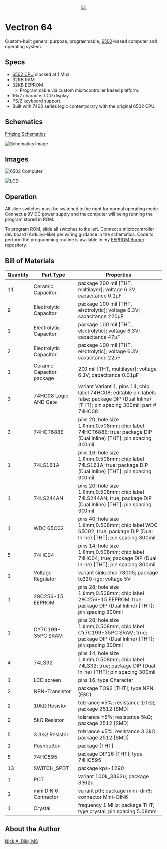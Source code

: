 <p align="center">
<img src="https://raw.githubusercontent.com/nickbild/6502_os/master/img/vectron_logo_small.png">
</p>

# Vectron 64

Custom-built general purpose, programmable, [6502](https://en.wikipedia.org/wiki/MOS_Technology_6502)-based computer and operating system.

## Specs

* [6502 CPU](https://en.wikipedia.org/wiki/MOS_Technology_6502) clocked at 1 Mhz.
* 32KB RAM
* 32KB EEPROM
  - Programmable via custom microcontroller based platform.
* 16x2 character LCD display.
* PS/2 keyboard support.
* Built with 7400 series logic contemporary with the original 6502 CPU.

## Schematics

[Fritzing Schematics](https://raw.githubusercontent.com/nickbild/6502_os/master/schematics/6502_computer.fzz)

![Schematics Image](https://raw.githubusercontent.com/nickbild/6502_os/master/schematics/6502_computer_bb.png)

## Images

![6502 Computer](https://raw.githubusercontent.com/nickbild/6502_os/master/img/20190407_151837.jpg)

![LCD](https://raw.githubusercontent.com/nickbild/6502_os/master/img/20181110_210151.jpg)

## Operation

All slide switches must be switched to the right for normal operating mode.  Connect a 9V DC power supply and the computer will being running the program stored in ROM.

To program ROM, slide all switches to the left.  Connect a microcontroller dev board (Arduino-like) per wiring guidance in the schematics.  Code to perform the programming routine is available in my [EEPROM Burner](https://github.com/nickbild/eeprom_burner) repository.

## Bill of Materials

| Quantity | Part Type | Properties |
| -------- | --------- | ---------- |
| 11	| Ceramic Capacitor	| package 200 mil [THT, multilayer]; voltage 6.3V; capacitance 0.1µF |
| 9	| Electrolytic Capacitor | package 100 mil [THT, electrolytic]; voltage 6.3V; capacitance 220µF |
| 1	| Electrolytic Capacitor | package 100 mil [THT, electrolytic]; voltage 6.3V; capacitance 47µF |
| 2	| Electrolytic Capacitor | package 100 mil [THT, electrolytic]; voltage 6.3V; capacitance 22µF |
| 1	| Ceramic Capacitor	package | 200 mil [THT, multilayer]; voltage 6.3V; capacitance 0.01µF |
| 3	| 74HC08 Logic AND Gate	| variant Variant 1; pins 14; chip label 74HC08; editable pin labels false; package DIP (Dual Inline) [THT]; pin spacing 300mil; part # 74HC08 |
| 3	| 74HCT688E	| pins 20; hole size 1.0mm,0.508mm; chip label 74HCT688E; true; package DIP (Dual Inline) [THT]; pin spacing 300mil |
| 1	| 74LS161A	| pins 16; hole size 1.0mm,0.508mm; chip label 74LS161A; true; package DIP (Dual Inline) [THT]; pin spacing 300mil |
| 1	| 74LS244AN	| pins 20; hole size 1.0mm,0.508mm; chip label 74LS244AN; true; package DIP (Dual Inline) [THT]; pin spacing 300mil |
| 1	| WDC 65C02	| pins 40; hole size 1.0mm,0.508mm; chip label WDC 65C02; true; package DIP (Dual Inline) [THT]; pin spacing 300mil |
| 5	| 74HC04 | pins 14; hole size 1.0mm,0.508mm; chip label 74HC04; true; package DIP (Dual Inline) [THT]; pin spacing 300mil |
| 1	| Voltage Regulator	| variant sink; chip 78005; package to220-igo; voltage 5V |
| 1	| 28C256-15 EEPROM | pins 28; hole size 1.0mm,0.508mm; chip label 28C256-15 EEPROM; true; package DIP (Dual Inline) [THT]; pin spacing 300mil |
| 1	| CY7C199-35PC SRAM | pins 28; hole size 1.0mm,0.508mm; chip label CY7C199-35PC SRAM; true; package DIP (Dual Inline) [THT]; pin spacing 300mil |
| 4	| 74LS32 | pins 14; hole size 1.0mm,0.508mm; chip label 74LS32; true; package DIP (Dual Inline) [THT]; pin spacing 300mil |
| 1	| LCD screen | pins 16; type Character |
| 2	| NPN-Transistor | package TO92 [THT]; type NPN (EBC) |
| 2	| 10kΩ Resistor | tolerance ±5%; resistance 10kΩ; package 2512 [SMD] |
| 2	| 5kΩ Resistor | tolerance ±5%; resistance 5kΩ; package 2512 [SMD] |
| 5	| 3.3kΩ Resistor | tolerance ±5%; resistance 3.3kΩ; package 2512 [SMD] |
| 1	| Pushbutton | package [THT] |
| 5	| 74HC595 | package DIP16 [THT]; type 74HC595 |
| 13	| SWITCH_SPDT | package kps-1290 |
| 1	| POT | variant 100k_3362u; package 3362u |
| 1	| mini DIN 6 Connector | variant pth; package mini-din6; connector Mini-DIN6 |
| 1	| Crystal | frequency 1 MHz; package THT; type crystal; pin spacing 5.08mm |

## About the Author

[Nick A. Bild, MS](https://nickbild79.firebaseapp.com/#!/)
